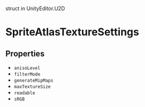 struct in UnityEditor.U2D
# SpriteAtlasTextureSettings

## Properties
- `anisoLevel`
- `filterMode`
- `generateMipMaps`
- `maxTextureSize`
- `readable`
- `sRGB`
